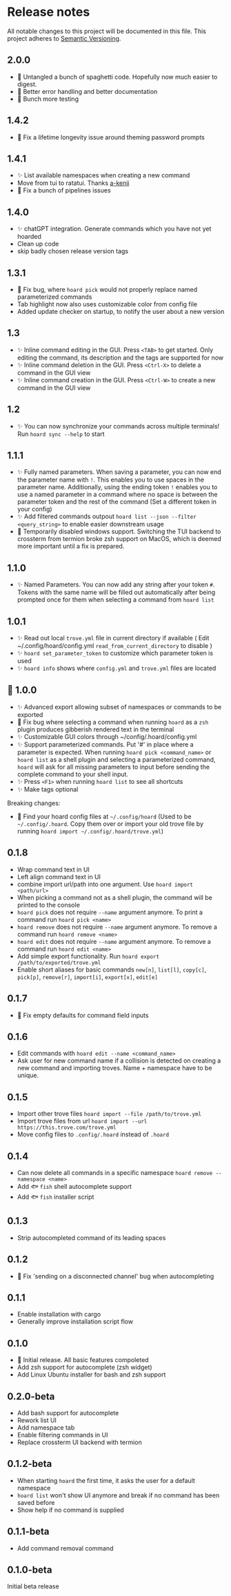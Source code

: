 # Release notes

All notable changes to this project will be documented in this file.
This project adheres to [Semantic Versioning](http://semver.org/).

## 2.0.0
- 🧹  Untangled a bunch of spaghetti code. Hopefully now much easier to digest.
- 🔧 Better error handling and better documentation
- 🧪  Bunch more testing
## 1.4.2
- 🐛 Fix a lifetime longevity issue around theming password prompts 
## 1.4.1
- ✨ List available namespaces when creating a new command
- Move from tui to ratatui. Thanks [a-kenji](https://github.com/Hyde46/hoard/pull/292)
- 🐛 Fix a bunch of pipelines issues
## 1.4.0
- ✨ chatGPT integration. Generate commands which you have not yet hoarded
- Clean up code
- skip badly chosen release version tags
## 1.3.1
- 🐛 Fix bug, where `hoard pick` would not properly replace named parameterized commands
- Tab highlight now also uses customizable color from config file
- Added update checker on startup, to notify the user about a new version
## 1.3
- ✨ Inline command editing in the GUI. Press `<TAB>` to get started. Only editing the command, its description and the tags are supported for now
- ✨ Inline command deletion in the GUI. Press `<Ctrl-X>` to delete a command in the GUI view
- ✨ Inline command creation in the GUI. Press `<Ctrl-W>` to create a new command in the GUI view
## 1.2
- ✨ You can now synchronize your commands across multiple terminals! Run `hoard sync --help` to start
## 1.1.1
- ✨ Fully named parameters. When saving a parameter, you can now end the parameter name with `!`. This enables you to use spaces in the parameter name. Additionally, using the ending token `!` enables you to use a named parameter in a command where no space is between the parameter token and the rest of the command (Set a different token in your config)
- ✨ Add filtered commands outpout `hoard list --json --filter <query_string>` to enable easier downstream usage
- 👿 Temporarily disabled windows support. Switching the TUI backend to crossterm from termion broke zsh support on MacOS, which is deemed more important until a fix is prepared.
## 1.1.0
- ✨ Named Parameters. You can now add any string after your token `#`. Tokens with the same name will be filled out automatically after being prompted once for them when selecting a command from `hoard list`
## 1.0.1
- ✨ Read out local `trove.yml` file in current directory if available ( Edit ~/.config/hoard/config.yml `read_from_current_directory` to disable )
- ✨ `hoard set_parameter_token` to customize which parameter token is used
- ✨ `hoard info` shows where `config.yml` and `trove.yml` files are located
## 🚀 1.0.0
- ✨ Advanced export allowing subset of namespaces or commands to be exported
- 🐛 Fix bug where selecting a command when running `hoard` as a `zsh` plugin produces gibberish rendered text in the terminal 
- ✨ Customizable GUI colors through ~/config/.hoard/config.yml
- ✨ Support parameterized commands. Put '#' in place where a parameter is expected. When running `hoard pick <command_name>` or `hoard list` as a shell plugin and selecting a parameterized command, `hoard` will ask for all missing parameters to input before sending the complete command to your shell input. 
- ✨ Press `<F1>` when running `hoard list` to see all shortcuts
- ✨ Make tags optional

Breaking changes:
- 🔨 Find your hoard config files at `~/.config/hoard` (Used to be `~/.config/.hoard`. Copy them over or import your old trove file by running `hoard import ~/.config/.hoard/trove.yml`)

## 0.1.8
- Wrap command text in UI
- Left align command text in UI
- combine import url/path into one argument. Use `hoard import <path/url>`
- When picking a command not as a shell plugin, the command will be printed to the console
- `hoard pick` does not require `--name` argument anymore. To print a command run `hoard pick <name>`
- `hoard remove` does not require `--name` argument anymore. To remove a command run `hoard remove <name>`
- `hoard edit` does not require `--name` argument anymore. To remove a command run `hoard edit <name>`
- Add simple export functionality. Run `hoard export /path/to/exported/trove.yml`
- Enable short aliases for basic commands `new[n]`, `list[l]`, `copy[c]`, `pick[p]`, `remove[r]`, `import[i]`,  `export[x]`, `edit[e]`

## 0.1.7
- 🔧 Fix empty defaults for command field inputs

## 0.1.6
- Edit commands with `hoard edit --name <command_name>`
- Ask user for new command name if a collision is detected on creating a new command and importing troves. Name + namespace have to be unique.

## 0.1.5 
- Import other trove files `hoard import --file /path/to/trove.yml`
- Import trove files from url `hoard import --url https://this.trove.com/trove.yml`
- Move config files to `.config/.hoard` instead of `.hoard`

## 0.1.4

- Can now delete all commands in a specific namespace `hoard remove --namespace <name>`
- Add 🐟 `fish` shell autocomplete support
- Add 🐟 `fish` installer script

## 0.1.3

- Strip autocompleted command of its leading spaces

## 0.1.2

- 🐛 Fix 'sending on a disconnected channel' bug when autocompleting

## 0.1.1

- Enable installation with cargo
- Generally improve installation script flow

## 0.1.0

- 🚀 Initial release. All basic features compoleted
- Add zsh support for autocomplete (zsh widget)
- Add Linux Ubuntu installer for bash and zsh support

## 0.2.0-beta

- Add bash support for autocomplete
- Rework list UI
- Add namespace tab
- Enable filtering commands in UI
- Replace crossterm UI backend with termion

## 0.1.2-beta

- When starting `hoard` the first time, it asks the user for a default namespace
- `hoard list` won't show UI anymore and break if no command has been saved before
- Show help if no command is supplied

## 0.1.1-beta

- Add command removal command

## 0.1.0-beta

Initial beta release
